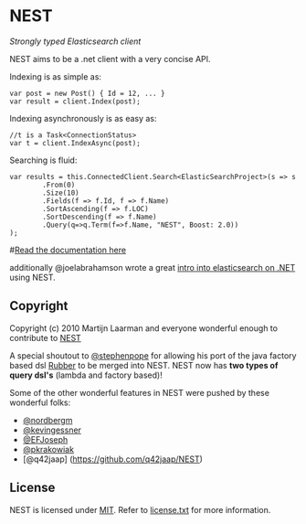 # NEST

*Strongly typed Elasticsearch client*

NEST aims to be a .net client with a very concise API. 

Indexing is as simple as:

	var post = new Post() { Id = 12, ... }
	var result = client.Index(post);

Indexing asynchronously is as easy as:

	//t is a Task<ConnectionStatus>
	var t = client.IndexAsync(post);

Searching is fluid:

	var results = this.ConnectedClient.Search<ElasticSearchProject>(s => s
			.From(0)
			.Size(10)
			.Fields(f => f.Id, f => f.Name)
			.SortAscending(f => f.LOC)
			.SortDescending(f => f.Name)
			.Query(q=>q.Term(f=>f.Name, "NEST", Boost: 2.0))
	);

#[Read the documentation here](http://mpdreamz.github.com/NEST)

additionally @joelabrahamson wrote a great [intro into elasticsearch on .NET](http://joelabrahamsson.com/entry/extending-aspnet-mvc-music-store-with-elasticsearch)
using NEST. 

## Copyright

Copyright (c) 2010 Martijn Laarman and everyone wonderful enough to contribute to [NEST](https://github.com/Mpdreamz/NEST)

A special shoutout to [@stephenpope](http://github.com/stephenpope) for allowing his port 
of the java factory based dsl [Rubber](http://github.com/stephenpope/Rubber) to be merged into NEST. 
NEST now has **two types of query dsl's** (lambda and factory based)!

Some of the other wonderful features in NEST were pushed by these wonderful folks:

* [@nordbergm](https://github.com/nordbergm/NEST)
* [@kevingessner](https://github.com/kevingessner/NEST)
* [@EFJoseph](https://github.com/EFJoseph/NEST)
* [@pkrakowiak](https://github.com/pkrakowiak/NEST) 
* [@q42jaap] (https://github.com/q42jaap/NEST)

## License

NEST is licensed under [MIT](http://www.opensource.org/licenses/mit-license.php "Read more about the MIT license form"). Refer to [license.txt](https://github.com/Mpdreamz/NEST/blob/master/src/license.txt) for more information.
